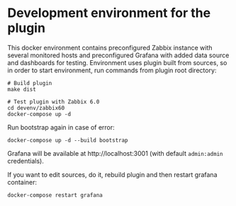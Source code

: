 # Development environment for the plugin

This docker environment contains preconfigured Zabbix instance with several monitored hosts and preconfigured Grafana with added data source and dashboards for testing. Environment uses plugin built
from sources, so in order to start environment, run commands from plugin root directory:

```shell
# Build plugin
make dist

# Test plugin with Zabbix 6.0
cd devenv/zabbix60
docker-compose up -d
```

Run bootstrap again in case of error:

```shell
docker-compose up -d --build bootstrap
```

Grafana will be available at http://localhost:3001 (with default `admin:admin` credentials).

If you want to edit sources, do it, rebuild plugin and then restart grafana container:

```shell
docker-compose restart grafana
```
